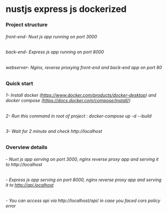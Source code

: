 # nustjs express js dockerized 


### Project structure  
###### front-end- Nuxt js app running on port 3000 
###### back-end- Express js app running on port 8000 
###### webserver- Nginx, reverse proxying front-end and back-end app on port 80


### Quick start 
###### 1- Install docker (https://www.docker.com/products/docker-desktop) and docker compose (https://docs.docker.com/compose/install/)
###### 2- Run this command in root of project : docker-compose up -d --build 
###### 3- Wait for 2 minute and check http://localhost  


### Overview details 
###### - Nuxt js app serving on port 3000, nginx reverse proxy app and serving it to http://localhost 
###### - Express js app serving on port 8000, nginx reverse proxy app and serving it to http://api.localhost 
###### - You can access api via http://localhost/api/ in case you faced cors policy error  
